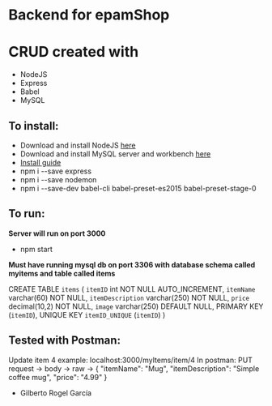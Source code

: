 # Backend for epamShop
# CRUD created with
* NodeJS
* Express
* Babel
* MySQL
## To install:
* Download and install NodeJS [here](https://nodejs.org/es/download/)
* Download and install MySQL server and workbench [here](https://www.mysql.com/products/workbench/)
* [Install guide](https://www.youtube.com/watch?v=u96rVINbAUI&ab_channel=WebDevSimplified)
* npm i --save express 
* npm i --save nodemon 
* npm i --save-dev babel-cli babel-preset-es2015 babel-preset-stage-0

## To run:
**Server will run on port 3000**
* npm start

**Must have running mysql db on port 3306 with database schema called myitems and table called items**

CREATE TABLE `items` (
  `itemID` int NOT NULL AUTO_INCREMENT,
  `itemName` varchar(60) NOT NULL,
  `itemDescription` varchar(250) NOT NULL,
  `price` decimal(10,2) NOT NULL,
  `image` varchar(250) DEFAULT NULL,
  PRIMARY KEY (`itemID`),
  UNIQUE KEY `itemID_UNIQUE` (`itemID`)
)
  

## Tested with Postman:

Update item 4 example:
localhost:3000/myItems/item/4
In postman: PUT request -> body -> raw ->
{
"itemName": "Mug",
"itemDescription": "Simple coffee mug",
"price": "4.99"
} 




* Gilberto Rogel García
